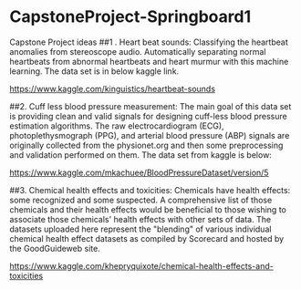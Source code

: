 # CapstoneProject-Springboard1
Capstone Project ideas
##1 . Heart beat sounds: Classifying the heartbeat anomalies from stereoscope audio.  Automatically separating normal heartbeats from abnormal heartbeats and heart murmur with this machine learning. The data set is in below kaggle link.

https://www.kaggle.com/kinguistics/heartbeat-sounds

##2.  Cuff less blood pressure measurement:  The main goal of this data set is providing clean and valid signals for designing cuff-less blood pressure estimation algorithms. The raw electrocardiogram (ECG), photoplethysmograph (PPG), and arterial blood pressure (ABP) signals are originally collected from the physionet.org and then some preprocessing and validation performed on them. The data set from kaggle is below:

https://www.kaggle.com/mkachuee/BloodPressureDataset/version/5

##3. Chemical health effects and toxicities: Chemicals have health effects: some recognized and some suspected. A comprehensive list of those chemicals and their health effects would be beneficial to those wishing to associate those chemicals' health effects with other sets of data. The datasets uploaded here represent the "blending" of various individual chemical health effect datasets as compiled by Scorecard and hosted by the GoodGuideweb site.

https://www.kaggle.com/khepryquixote/chemical-health-effects-and-toxicities
